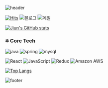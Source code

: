 ![header](https://capsule-render.vercel.app/api?type=wave&color=AAABD3&height=200&section=header&text=🔅&nbsp;LEE&nbsp;JI&nbsp;UN&nbsp;💞&fontColor=383A3F&fontSize=52&&animation=blink)

[![Hits](https://hits.seeyoufarm.com/api/count/incr/badge.svg?url=https%3A%2F%2Fgithub.com%2Fwldnswldnswl&count_bg=%23141321&title_bg=%236C49B8&icon=&icon_color=%23E7E7E7&title=hits&edge_flat=false)](https://hits.seeyoufarm.com)&nbsp;![블로그](https://img.shields.io/badge/-Tech%20Blog-6C49B8?logo=Bloglovin&link=https://blog.naver.com/wldnswldnswl)&nbsp;![메일](https://img.shields.io/badge/-Gmail-d93a7c?logo=Gmail?link=mailto:jiunlee97@gmail.com)

[![Jiun's GitHub stats](https://github-readme-stats.vercel.app/api?theme=radical&&username=wldnswldnswl)](https://github.com/wldnswldnswl/github-readme-stats)


### 🔯️ Core Tech
![java](https://img.shields.io/badge/-Java-007396?logo=Java)&nbsp;![spring](https://img.shields.io/badge/-SpringBoot-6DB33F?logo=Spring)&nbsp;![mysql](https://img.shields.io/badge/-MySQL-4479A1?style=flat&logo=MySQL)

![React](https://img.shields.io/badge/-React-61dafb?logo=React)&nbsp;![JavaScript](https://img.shields.io/badge/-JavaScript-f7df1e?logo=JavaScript)&nbsp;![Redux](https://img.shields.io/badge/-Redux-764abc?logo=Redux)&nbsp;![Amazon AWS](https://img.shields.io/badge/-Amazon&nbsp;AWS-232f3e?style=flat&logo=Amazon)


[![Top Langs](https://github-readme-stats.vercel.app/api/top-langs/?username=wldnswldnswl&layout=compact)](https://github.com/wldnswldnswl/github-readme-stats)

 
![footer](https://capsule-render.vercel.app/api?type=Rect&color=353866&height=20&section=footer)


